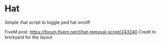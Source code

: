 # Hat
Simple /hat script to toggle ped hat on/off

FiveM post: https://forum.fivem.net/t/hat-removal-script/243240
Credit to brickyard for the layout
